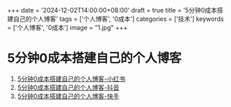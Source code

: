 +++
date = '2024-12-02T14:00:00+08:00'
draft = true
title = '5分钟0成本搭建自己的个人博客'
tags = ['个人博客', '0成本']
categories = ['技术']
keywords = ['个人博客', '0成本']
image = "1.jpg"
+++

# 5分钟0成本搭建自己的个人博客
1. [5分钟0成本搭建自己的个人博客-小红书](http://xhslink.com/a/aHyJEcvyva30)
2. [5分钟0成本搭建自己的个人博客-抖音](https://v.douyin.com/iDsoB4LE/) 
3. [5分钟0成本搭建自己的个人博客-快手](https://v.kuaishou.com/6P1vlA)
